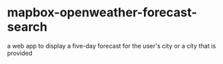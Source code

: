 # mapbox-openweather-forecast-search
a web app to display a five-day forecast for the user's city or a city that is provided
